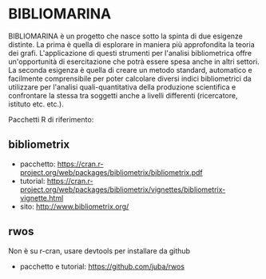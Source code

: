 # BIBLIOMARINA
BIBLIOMARINA è un progetto che nasce sotto la spinta di due esigenze distinte. 
La prima è quella di esplorare in maniera più approfondita la teoria dei grafi. L'applicazione di questi strumenti per l'analisi bibliometrica offre un'opportunità di esercitazione che potrà essere spesa anche in altri settori. 
La seconda esigenza è quella di creare un metodo standard, automatico e facilmente comprensibile per poter calcolare diversi indici bibliometrici da utilizzare per l'analisi quali-quantitativa della produzione scientifica e confrontare la stessa tra soggetti anche a livelli differenti (ricercatore, istituto etc. etc.).
 

Pacchetti R di riferimento:

## bibliometrix
- pacchetto:
https://cran.r-project.org/web/packages/bibliometrix/bibliometrix.pdf
- tutorial:
https://cran.r-project.org/web/packages/bibliometrix/vignettes/bibliometrix-vignette.html
- sito:
http://www.bibliometrix.org/

## rwos 
Non è su r-cran, usare devtools per installare da github
- pacchetto e tutorial: https://github.com/juba/rwos

